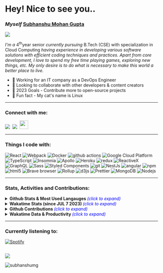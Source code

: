 <h1 align="left">Hey! Nice to see you.. 

### <i>Myself</i> [Subhanshu Mohan Gupta][website]
  
  <p align="left"><a href="https://github.com/SubhanshuMG/readme-typing-svg">
  <a href="https://subhanshumg.com/"><img src="https://readme-typing-svg.herokuapp.com?lines=DevSecOps%20|%20Infra%20|%20SRE%20|%20Learning%20new%20things%20everyday...;&left=true&width=1000&height=30"></p></a> 

<i>I'm a </i>4<sup>th</sup>year senior <i>currently pursuing </i>B.Tech (CSE) with specialization in Cloud Computing <i>having experience in developing various software solutions with efficient coding techniques and practices. Apart from core development, I love to spend my free time playing games, exploring new things, etc. My only desire is to do what is necessary to make this world a better place to live.</i>


<!-- <p align="left"> <a href="https://github.com/ryo-ma/github-profile-trophy"><img src="https://github-profile-trophy.vercel.app/?username=subhanshumg" alt="subhanshumg" /></a> </p> -->


- 🌱 Working for an IT company as a DevOps Engineer
- 👯 Looking to collaborate with other developers & content creators
- 🥅 2023 Goals - Contribute more to open-source projects
- 🐾 Fun fact - My cat's name is Linux 

---

<h3 align="left">Connect with me:</h3>
<p align="left"> 
<a href="https://twitter.com/SubhanshuMG"><img src="https://img.shields.io/badge/Twitter-%231DA1F2.svg?style=for-the-badge&logo=Twitter&logoColor=white"/></a> 
&nbsp;<a href="https://www.linkedin.com/in/subhanshu-mohan-gupta-039559123/"><img src="https://img.shields.io/badge/linkedin-%230077B5.svg?style=for-the-badge&logo=linkedin&logoColor=white"/></a>  
&nbsp;<a href="https://instagram.com/subhanshu_mg"><img src="https://img.shields.io/badge/Instagram-%23E4405F.svg?style=for-the-badge&logo=Instagram&logoColor=white"/ height=28></a>  
</p>

</p>

---

<h3 align="left">Things I code with:</h3>
<p align="left">
  <img alt="React" src="https://img.shields.io/badge/-React-45b8d8?style=flat-square&logo=react&logoColor=white" />
  <img alt="Webpack" src="https://img.shields.io/badge/-Webpack-8DD6F9?style=flat-square&logo=webpack&logoColor=white" /> 
  <img alt="Docker" src="https://img.shields.io/badge/-Docker-46a2f1?style=flat-square&logo=docker&logoColor=white" />
  <img alt="github actions" src="https://img.shields.io/badge/-Github_Actions-2088FF?style=flat-square&logo=github-actions&logoColor=white" />
  <img alt="Google Cloud Platform" src="https://img.shields.io/badge/-Google_Cloud_Platform-1a73e8?style=flat-square&logo=google-cloud&logoColor=white" />
  <img alt="TypeScript" src="https://img.shields.io/badge/-TypeScript-007ACC?style=flat-square&logo=typescript&logoColor=white" />
  <img alt="Insomnia" src="https://img.shields.io/badge/-Insomnia-5849BE?style=flat-square&logo=insomnia&logoColor=white" />
  <img alt="Apollo" src="https://img.shields.io/badge/-Apollo%20GraphQL-311C87?style=flat-square&logo=apollo-graphql&logoColor=white" />
  <img alt="Heroku" src="https://img.shields.io/badge/-Heroku-430098?style=flat-square&logo=heroku&logoColor=white" />
  <img alt="redux" src="https://img.shields.io/badge/-Redux-764ABC?style=flat-square&logo=redux&logoColor=white" />
  <img alt="ReactiveX" src="https://img.shields.io/badge/-RxJs-B7178C?style=flat-square&logo=reactivex&logoColor=white" />
  <img alt="GraphQL" src="https://img.shields.io/badge/-GraphQL-E10098?style=flat-square&logo=graphql&logoColor=white" />
  <img alt="Sass" src="https://img.shields.io/badge/-Sass-CC6699?style=flat-square&logo=sass&logoColor=white" />
  <img alt="Styled Components" src="https://img.shields.io/badge/-Styled_Components-db7092?style=flat-square&logo=styled-components&logoColor=white" />
  <img alt="git" src="https://img.shields.io/badge/-Git-F05032?style=flat-square&logo=git&logoColor=white" />
  <img alt="NestJs" src="https://img.shields.io/badge/-NestJs-ea2845?style=flat-square&logo=nestjs&logoColor=white" />
  <img alt="angular" src="https://img.shields.io/badge/-Angular-DD0031?style=flat-square&logo=angular&logoColor=white" />
  <img alt="npm" src="https://img.shields.io/badge/-NPM-CB3837?style=flat-square&logo=npm&logoColor=white" />
  <img alt="html5" src="https://img.shields.io/badge/-HTML5-E34F26?style=flat-square&logo=html5&logoColor=white" />
  <img alt="Brave browser" src="https://img.shields.io/badge/-Brave_Browser-FB542B?style=flat-square&logo=brave&logoColor=white" />
  <img alt="Rollup" src="https://img.shields.io/badge/-Rollup-EC4A3F?style=flat-square&logo=rollup.js&logoColor=white" />
  <img alt="d3js" src="https://img.shields.io/badge/-D3.js-F9A03C?style=flat-square&logo=d3.js&logoColor=white" />
  <img alt="Prettier" src="https://img.shields.io/badge/-Prettier-F7B93E?style=flat-square&logo=prettier&logoColor=white" />
  <img alt="MongoDB" src="https://img.shields.io/badge/-MongoDB-13aa52?style=flat-square&logo=mongodb&logoColor=white" />
  <img alt="Nodejs" src="https://img.shields.io/badge/-Nodejs-43853d?style=flat-square&logo=Node.js&logoColor=white" />
</p>

---

<!-- <details>
  <summary>:zap: Most Used Languages</summary>
  <br /><img align="left" src="https://github-readme-stats.vercel.app/api/top-langs?username=subhanshumg&show_icons=true&locale=en&layout=compact" alt="subhanshumg" />

  
<details>
  <br><summary>:zap: GitHub Stats</summary>
  <br><img align="right" src="https://github-readme-stats.vercel.app/api?username=subhanshumg&show_icons=true&locale=en" alt="subhanshumg" />


<details>
  <br><summary>:zap: Streaks and Contributions</summary>
  <br><img align="left" src="https://github-readme-streak-stats.herokuapp.com/?user=subhanshumg&" alt="subhanshumg" />
</details> -->
  
<!--  <p>&nbsp;<img align="center" src="https://github-readme-stats.vercel.app/api?username=subhanshumg&show_icons=true&locale=en" alt="subhanshumg" /> -->

<h3 align="left">Stats, Activities and Contributions:</h3>

<details>
  <summary><b>Github Stats & Most Used Langauges <i></b><font color="blue">(click to expand)</i></font></b></summary>  
<p align="center">
<br><img alt="SubhanshuMG Github Stats" src="https://github-readme-stats.vercel.app/api?username=SubhanshuMG&show_icons=true&hide_border=false&count_private=true&theme=github_dark&rank_icon=github" height=190px />
&nbsp;<img src="https://github-readme-stats.vercel.app/api/top-langs?username=SubhanshuMG&show_icons=true&hide_border=false&locale=en&layout=compact&theme=github_dark" alt="SubhanshuMG" height=190px />  
</p>  
</details> 


<details>
  <summary><b>Wakatime Stats (since JUL 7 2023) <i></b><font color="blue">(click to expand)</i></font></summary>  
<p align="center">
<br><img alt="Wakatime Stats (Since 7 July 2023)" src="https://github-readme-stats.vercel.app/api/wakatime?username=SubhanshuMG\&layout=compact&theme=github_dark" /> 
</p>
</details>  

<!-- <br><a href="https://github.com/SubhanshuMG/github-readme-stats"><img alt="SubhanshuMG Github Stats" src="https://github-readme-stats.vercel.app/api?username=SubhanshuMG&show_icons=true&count_private=true&theme=algolia" height="191px" width="54%"/></a>
&nbsp;<img src="https://github-readme-stats.vercel.app/api/top-langs?username=SubhanshuMG&show_icons=true&locale=en&layout=compact&theme=algolia" alt="SubhanshuMG" height="191px" width="45%"/> -->
  

<!-- [![](https://github-readme-stats.vercel.app/api?username=SubhanshuMG&show_icons=true&theme=tokyonight&hide_border=true&locale=en)](https://github.com/SubhanshuMG) 
[![](https://github-readme-streak-stats.herokuapp.com/?user=SubhanshuMG&theme=material-palenight)](https://github.com/SubhanshuMG) -->

 <details>
<summary><b>Github Contributions <i><font color="blue"></b>(click to expand)</i></font></summary>    
<br><p align="center"><a href="https://github.com/vn7n24fzkq/github-profile-summary-cards"><img align="center" src="http://github-profile-summary-cards.vercel.app/api/cards/profile-details?username=SubhanshuMG&theme=github_dark" alt="SubhanshuMG's github stats" /></a><br></p>  
</details>
  
<!-- <details>  
  <summary><b>Recent GitHub Activity - <i><font color="blue">(click to expand)</i></font></b></summary>
  <br/>
   <a href="https://github.com/SubhanshuMG"><img alt="SubhanshuMG Activity Graph" src="https://activity-graph.herokuapp.com/graph?username=SubhanshuMG&custom_title=SubhanshuMG's%20Contribution%20Graph&theme=react-dark" /></a>
  <br/> 

</details>  -->

<!-- <details>  
  <summary><b>GitHub Input Snake View - <i><font color="blue">(click to expand)</i></font></b></summary>
  <br/>  
<p align="left">
<img src="https://github.com/SubhanshuMG/SubhanshuMG/raw/output/github-contribution-grid-snake.svg" alt="snake">
</p>
</details> -->

<details>  
  <summary><b>Wakatime Data & Productivity <i></b><font color="blue">(click to expand)</i></font></summary>
  <br/>  
  <p align="left">
<!--START_SECTION:waka-->
**🐱 My GitHub Data** 

> 📦 46.9 kB Used in GitHub's Storage 
 > 
> 🏆 724 Contributions in the Year 2023
 > 
> 🚫 Not Opted to Hire
 > 
> 📜 41 Public Repositories 
 > 
> 🔑 7 Private Repositories 
 > 
**I'm an Early 🐤** 

```text
🌞 Morning                947 commits         ████░░░░░░░░░░░░░░░░░░░░░   16.04 % 
🌆 Daytime                3026 commits        █████████████░░░░░░░░░░░░   51.25 % 
🌃 Evening                1453 commits        ██████░░░░░░░░░░░░░░░░░░░   24.61 % 
🌙 Night                  478 commits         ██░░░░░░░░░░░░░░░░░░░░░░░   08.10 % 
```
📅 **I'm Most Productive on Monday** 

```text
Monday                   1428 commits        ██████░░░░░░░░░░░░░░░░░░░   24.19 % 
Tuesday                  1039 commits        ████░░░░░░░░░░░░░░░░░░░░░   17.60 % 
Wednesday                1307 commits        ██████░░░░░░░░░░░░░░░░░░░   22.14 % 
Thursday                 343 commits         █░░░░░░░░░░░░░░░░░░░░░░░░   05.81 % 
Friday                   1260 commits        █████░░░░░░░░░░░░░░░░░░░░   21.34 % 
Saturday                 124 commits         █░░░░░░░░░░░░░░░░░░░░░░░░   02.10 % 
Sunday                   403 commits         ██░░░░░░░░░░░░░░░░░░░░░░░   06.83 % 
```


📊 **This Week I Spent My Time On** 

```text
🕑︎ Time Zone: Asia/Kolkata

💬 Programming Languages: 
YAML                     50 mins             ██████████████████░░░░░░░   71.02 % 
Markdown                 9 mins              ███░░░░░░░░░░░░░░░░░░░░░░   13.50 % 
JSON                     8 mins              ███░░░░░░░░░░░░░░░░░░░░░░   11.78 % 
Other                    0 secs              ░░░░░░░░░░░░░░░░░░░░░░░░░   01.39 % 
Git Config               0 secs              ░░░░░░░░░░░░░░░░░░░░░░░░░   01.37 % 

🔥 Editors: 
VS Code                  1 hr 11 mins        █████████████████████████   100.00 % 

💻 Operating System: 
Mac                      48 mins             █████████████████░░░░░░░░   68.31 % 
Windows                  22 mins             ████████░░░░░░░░░░░░░░░░░   31.69 % 
```

**I Mostly Code in JavaScript** 

```text
JavaScript               17 repos            ███████░░░░░░░░░░░░░░░░░░   28.33 % 
HTML                     13 repos            █████░░░░░░░░░░░░░░░░░░░░   21.67 % 
TypeScript               4 repos             ██░░░░░░░░░░░░░░░░░░░░░░░   06.67 % 
Java                     2 repos             █░░░░░░░░░░░░░░░░░░░░░░░░   03.33 % 
CSS                      2 repos             █░░░░░░░░░░░░░░░░░░░░░░░░   03.33 % 
```




 Last Updated on 10/12/2023 16:34:08 UTC
<!--END_SECTION:waka-->
  </p>
</details>

---

<h3 align="left">Currently listening to:</h3>

<div align="left">
  
  [![Spotify](https://novatorem-lac-ten.vercel.app/api/spotify)](https://open.spotify.com/user/n1e3dla8yewa5oyadf3uqmr3h)
</div>
  
##

<p align="left"><img src="https://img.shields.io/github/last-commit/SubhanshuMG/SubhanshuMG?style=flat-square?color=blue&label=Last%20Updated%20" /></p>
<p align="left"><img src="https://komarev.com/ghpvc/?username=subhanshumg&label=Profile%20views&color=0e75b6&style=flat" alt="subhanshumg" /></p>
<!-- <p align="left"><img src="http://img.shields.io/badge/Code%20Time-6%2C158%20hrs%206%20mins-black" /></p>
<p align="left"><img src="https://img.shields.io/badge/From%20Hello%20World%20I%27ve%20Written-121.4%20million%20lines%20of%20code-black" /></p> -->

[website]: https://subhanshumg.com/
